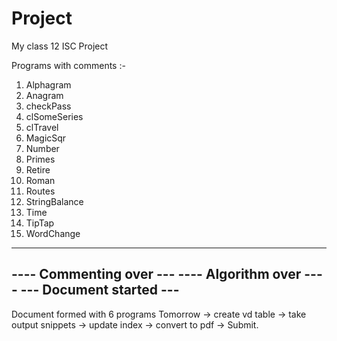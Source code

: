 # Project
My class 12 ISC Project


Programs with comments :-

1. Alphagram
2. Anagram
3. checkPass
4. clSomeSeries
5. clTravel
6. MagicSqr
7. Number
8. Primes
9. Retire
10. Roman
11. Routes
12. StringBalance
13. Time
14. TipTap
15. WordChange

------------------------
---- Commenting over ---
---- Algorithm over ----
--- Document started ---
------------------------

Document formed with 6 programs
Tomorrow -> create vd table -> take output snippets -> update index -> convert to pdf -> Submit.